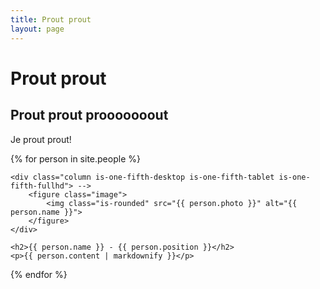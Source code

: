 ```yaml
---
title: Prout prout
layout: page
---
```


# Prout prout 

## Prout prout prooooooout

Je prout prout!


{% for person in site.people %}

    <div class="column is-one-fifth-desktop is-one-fifth-tablet is-one-fifth-fullhd"> -->
        <figure class="image">
            <img class="is-rounded" src="{{ person.photo }}" alt="{{ person.name }}">
        </figure>
    </div>

    <h2>{{ person.name }} - {{ person.position }}</h2>
    <p>{{ person.content | markdownify }}</p>

{% endfor %}